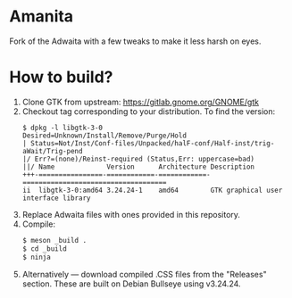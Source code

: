 # Amanita
Fork of the Adwaita with a few tweaks to make it less harsh on eyes.

# How to build?
1. Clone GTK from upstream: https://gitlab.gnome.org/GNOME/gtk
2. Checkout tag corresponding to your distribution. To find the version:
    ```
    $ dpkg -l libgtk-3-0
    Desired=Unknown/Install/Remove/Purge/Hold
    | Status=Not/Inst/Conf-files/Unpacked/halF-conf/Half-inst/trig-aWait/Trig-pend
    |/ Err?=(none)/Reinst-required (Status,Err: uppercase=bad)
    ||/ Name             Version      Architecture Description
    +++-================-============-============-====================================
    ii  libgtk-3-0:amd64 3.24.24-1    amd64        GTK graphical user interface library
    ```
3. Replace Adwaita files with ones provided in this repository.
4. Compile:
    ```sh
    $ meson _build .
    $ cd _build
    $ ninja
    ```
5. Alternatively &mdash; download compiled .CSS files from the "Releases" section. These are built on Debian Bullseye using v3.24.24.
